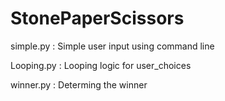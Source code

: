 # StonePaperScissors

simple.py  : Simple user input using command line

Looping.py : Looping logic for user_choices

winner.py : Determing the winner
